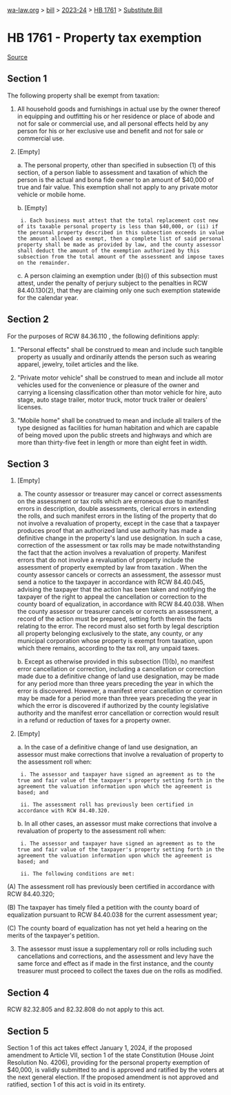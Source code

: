 [wa-law.org](/) > [bill](/bill/) > [2023-24](/bill/2023-24/) > [HB 1761](/bill/2023-24/hb/1761/) > [Substitute Bill](/bill/2023-24/hb/1761/S/)

# HB 1761 - Property tax exemption

[Source](http://lawfilesext.leg.wa.gov/biennium/2023-24/Pdf/Bills/House%20Bills/1761-S.pdf)

## Section 1
The following property shall be exempt from taxation:

1. All household goods and furnishings in actual use by the owner thereof in equipping and outfitting his or her residence or place of abode and not for sale or commercial use, and all personal effects held by any person for his or her exclusive use and benefit and not for sale or commercial use.

2. [Empty]

    a. The personal property, other than specified in subsection (1) of this section, of a person liable to assessment and taxation of which the person is the actual and bona fide owner to an amount of $40,000 of true and fair value. This exemption shall not apply to any private motor vehicle or mobile home.

    b. [Empty]

        i. Each business must attest that the total replacement cost new of its taxable personal property is less than $40,000, or (ii) if the personal property described in this subsection exceeds in value the amount allowed as exempt, then a complete list of said personal property shall be made as provided by law, and the county assessor shall deduct the amount of the exemption authorized by this subsection from the total amount of the assessment and impose taxes on the remainder.

    c. A person claiming an exemption under (b)(i) of this subsection must attest, under the penalty of perjury subject to the penalties in RCW 84.40.130(2), that they are claiming only one such exemption statewide for the calendar year.

## Section 2
For the purposes of RCW 84.36.110 , the following definitions apply:

1. "Personal effects" shall be construed to mean and include such tangible property as usually and ordinarily attends the person such as wearing apparel, jewelry, toilet articles and the like.

2. "Private motor vehicle" shall be construed to mean and include all motor vehicles used for the convenience or pleasure of the owner and carrying a licensing classification other than motor vehicle for hire, auto stage, auto stage trailer, motor truck, motor truck trailer or dealers' licenses.

3. "Mobile home" shall be construed to mean and include all trailers of the type designed as facilities for human habitation and which are capable of being moved upon the public streets and highways and which are more than thirty-five feet in length or more than eight feet in width.

## Section 3
1. [Empty]

    a. The county assessor or treasurer may cancel or correct assessments on the assessment or tax rolls which are erroneous due to manifest errors in description, double assessments, clerical errors in extending the rolls, and such manifest errors in the listing of the property that do not involve a revaluation of property, except in the case that a taxpayer produces proof that an authorized land use authority has made a definitive change in the property's land use designation. In such a case, correction of the assessment or tax rolls may be made notwithstanding the fact that the action involves a revaluation of property. Manifest errors that do not involve a revaluation of property include the assessment of property exempted by law from taxation . When the county assessor cancels or corrects an assessment, the assessor must send a notice to the taxpayer in accordance with RCW 84.40.045, advising the taxpayer that the action has been taken and notifying the taxpayer of the right to appeal the cancellation or correction to the county board of equalization, in accordance with RCW 84.40.038. When the county assessor or treasurer cancels or corrects an assessment, a record of the action must be prepared, setting forth therein the facts relating to the error. The record must also set forth by legal description all property belonging exclusively to the state, any county, or any municipal corporation whose property is exempt from taxation, upon which there remains, according to the tax roll, any unpaid taxes.

    b. Except as otherwise provided in this subsection (1)(b), no manifest error cancellation or correction, including a cancellation or correction made due to a definitive change of land use designation, may be made for any period more than three years preceding the year in which the error is discovered. However, a manifest error cancellation or correction may be made for a period more than three years preceding the year in which the error is discovered if authorized by the county legislative authority and the manifest error cancellation or correction would result in a refund or reduction of taxes for a property owner.

2. [Empty]

    a. In the case of a definitive change of land use designation, an assessor must make corrections that involve a revaluation of property to the assessment roll when:

        i. The assessor and taxpayer have signed an agreement as to the true and fair value of the taxpayer's property setting forth in the agreement the valuation information upon which the agreement is based; and

        ii. The assessment roll has previously been certified in accordance with RCW 84.40.320.

    b. In all other cases, an assessor must make corrections that involve a revaluation of property to the assessment roll when:

        i. The assessor and taxpayer have signed an agreement as to the true and fair value of the taxpayer's property setting forth in the agreement the valuation information upon which the agreement is based; and

        ii. The following conditions are met:

(A) The assessment roll has previously been certified in accordance with RCW 84.40.320;

(B) The taxpayer has timely filed a petition with the county board of equalization pursuant to RCW 84.40.038 for the current assessment year;

(C) The county board of equalization has not yet held a hearing on the merits of the taxpayer's petition.

3. The assessor must issue a supplementary roll or rolls including such cancellations and corrections, and the assessment and levy have the same force and effect as if made in the first instance, and the county treasurer must proceed to collect the taxes due on the rolls as modified.

## Section 4
RCW 82.32.805 and 82.32.808 do not apply to this act.

## Section 5
Section 1 of this act takes effect January 1, 2024, if the proposed amendment to Article VII, section 1 of the state Constitution (House Joint Resolution No. 4206), providing for the personal property exemption of $40,000, is validly submitted to and is approved and ratified by the voters at the next general election. If the proposed amendment is not approved and ratified, section 1 of this act is void in its entirety.

